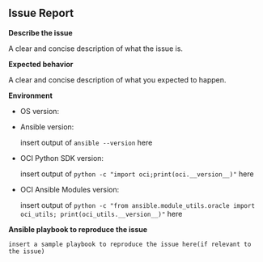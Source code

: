 ## Issue Report

**Describe the issue**

A clear and concise description of what the issue is.

**Expected behavior**

A clear and concise description of what you expected to happen.

**Environment**

* OS version:

* Ansible version:

    insert output of `ansible --version` here

* OCI Python SDK version:

    insert output of `python -c "import oci;print(oci.__version__)"` here

* OCI Ansible Modules version:

    insert output of `python -c "from ansible.module_utils.oracle import oci_utils; print(oci_utils.__version__)"` here

**Ansible playbook to reproduce the issue**

    insert a sample playbook to reproduce the issue here(if relevant to the issue)